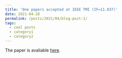 ```yaml
---
title: 'One papers accepted at IEEE TMI (IF=11.037)'
date: 2021-04-28
permalink: /posts/2021/04/blog-post-1/
tags:
  - cool posts
  - category1
  - category2
---
```


The paper is avaliable [here](https://ieeexplore.ieee.org/document/9417093).
